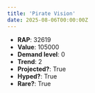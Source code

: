 ```yaml
---
title: 'Pirate Vision'
date: 2025-08-06T00:00:00Z
---
```

- **RAP**: 32619
- **Value**: 105000
- **Demand level**: 0
- **Trend**: 2
- **Projected?**: True
- **Hyped?**: True
- **Rare?**: True
